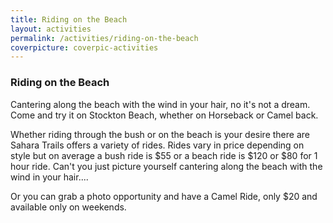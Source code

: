 ```yaml
---
title: Riding on the Beach
layout: activities
permalink: /activities/riding-on-the-beach
coverpicture: coverpic-activities
---
```


### Riding on the Beach
Cantering along the beach with the wind in your hair, no it's not a dream. Come and try it on Stockton Beach, whether on Horseback or Camel back.

Whether riding through the bush or on the beach is your desire there are Sahara Trails offers a variety of rides. Rides vary in price depending on style but on average a bush ride is $55 or a beach ride is $120 or $80 for 1 hour ride.  Can't you just picture yourself cantering along the beach with the wind in your hair....

Or you can grab a photo opportunity and have a Camel Ride, only $20 and available only on weekends.